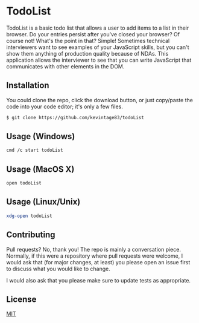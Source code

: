 # TodoList
TodoList is a basic todo list that allows a user to add items to a list in their browser. Do your entries persist after you've closed your browser? Of course not! What's the point in that? Simple! Sometimes technical interviewers want to see examples of your JavaScript skills, but you can't show them anything of production quality because of NDAs. This application allows the interviewer to see that you can write JavaScript that communicates with other elements in the DOM. 

## Installation
You could clone the repo, click the download button, or just copy/paste the code into your code editor; it's only a few files. 

```bash
$ git clone https://github.com/kevintage83/todoList
```

## Usage (Windows)
```bash
cmd /c start todoList
```

## Usage (MacOS X)
```bash
open todoList
```

## Usage (Linux/Unix)
```bash
xdg-open todoList
```

## Contributing
Pull requests? No, thank you! The repo is mainly a conversation piece. Normally, if this were a repository where pull requests were welcome, I would ask that (for major changes, at least) you please open an issue first to discuss what you would like to change.

I would also ask that you please make sure to update tests as appropriate.

## License
[MIT](https://choosealicense.com/licenses/mit/)
